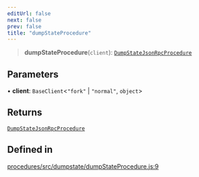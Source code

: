 ```yaml
---
editUrl: false
next: false
prev: false
title: "dumpStateProcedure"
---
```


> **dumpStateProcedure**(`client`): [`DumpStateJsonRpcProcedure`](/reference/tevm/procedures/type-aliases/dumpstatejsonrpcprocedure/)

## Parameters

• **client**: `BaseClient`\<`"fork"` \| `"normal"`, `object`\>

## Returns

[`DumpStateJsonRpcProcedure`](/reference/tevm/procedures/type-aliases/dumpstatejsonrpcprocedure/)

## Defined in

[procedures/src/dumpstate/dumpStateProcedure.js:9](https://github.com/evmts/tevm-monorepo/blob/main/packages/procedures/src/dumpstate/dumpStateProcedure.js#L9)

